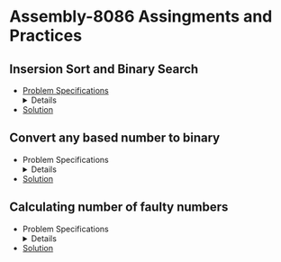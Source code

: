 # Assembly-8086 Assingments and Practices

## Insersion Sort and Binary Search
-   <div>
        <summery>
            <a href="https://github.com/fardinanam/Assembly-8086-Practice-Codes/blob/master/Insertion%20Sort%20and%20Binary%20Search/CSE%20316%20Offline%201%20Description.pdf">Problem Specifications
            </a>
        </summery>
        <details>
            <p>
                In this sessional you will implement insertion sort and binary search algorithm in assembly 
                language programming. You will take n integers as inputs from a user, sort them and display the 
                sorted array. Next you will take another integer as input from the user and search it in the sorted 
                array using binary search algorithm and display its index in the sorted array if it exists (Assume 
                that indices start from 1). In a nutshell, you have to implement the following algorithmic steps. 
                <ol type="1">
                    <li>Take an integer n from the user.</li>
                    <li>Go to Step 10 if n <=0</li>
                    <li>Take n integers from the user.</li>
                    <li>Sort them using insertion sort. </li>
                    <li>Display the sorted array.</li>
                    <li>Take an integer x from the user.</li>
                    <li>
                        Use binary search to find x’s index in the  sorted array. Display the index if found, otherwise 
                        print ‘NOT FOUND’.
                    </li>
                    <li>For another search in the same array go to Step 6.</li>
                    <li>Go to Step 1.</li>
                    <li>End</li>
                </ol>  
                <br>
                <b>Note:</b> You can assume any form of number to be in the range of signed 16 bit register.
            </p>
        </details>
    </div>
- [Solution](https://github.com/fardinanam/Assembly-8086-Practice-Codes/blob/master/Insertion%20Sort%20and%20Binary%20Search/Insertion%20sort%20and%20binary%20search.asm)

## Convert any based number to binary
-   <div>
        <summery>
            Problem Specifications
        </summery>
        <details>
            <p>
                Take a base value as input from the user. Then take an input N in the base value of given base. Convert the given number to binary and display. <br>
                <b>Note:</b> You can assume any form of number to be in the range of signed 16 bit register. 
            </p>
        </details>
    </div>
- [Solution](https://github.com/fardinanam/Assembly-8086-Practice-Codes/blob/master/If-Else%2C%20Cases%20and%20Loops%20Practices/Convert%20any%20based%20numbers%20to%20binary.asm)

## Calculating number of faulty numbers
-   <div>
        <summery>
            Problem Specifications
        </summery>
        <details>
            <p>
                A <i>faulty</i> number is one for which the sum of its proper divisors is greater than the number itself. The proper divisors of a number are all the divisors except 1 and the number itself. For example, 12 is a faulty number because the sum of the proper divisors is 2+3+4+5=15 which is greater than 12. Write a program to take an integer number N as input and output the number of faulty numbers between 1 and N <br>
                <b>Note:</b> You can assume any form of number to be in the range of signed 16 bit register. 
            </p>
        </details>
    </div>
- [Solution]()